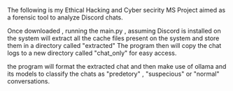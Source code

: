 The following is my Ethical Hacking and Cyber secirity MS Project aimed as a forensic tool to analyze Discord chats.

Once downloaded , running the main.py , assuming Discord is installed on the system will extract all the cache files present on the system and store them in a directory called "extracted"
The program then will copy the chat logs to a new directory called "chat_only" for easy access.

the program will format the extracted chat and then make use of ollama and its models to classify the chats as "predetory" , "suspecious" or "normal" conversations.
